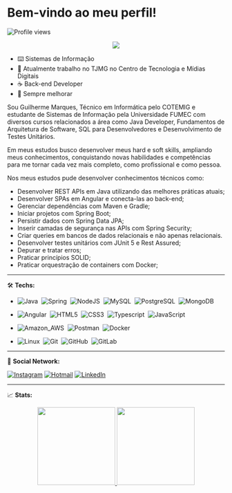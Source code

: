 # Bem-vindo ao meu perfil!

<!-- Profile Views -->
<p align="left"> <img src="https://komarev.com/ghpvc/?username=GPMrks&color=blue" alt="Profile views" /> </p>

<!-- Typing SVG by DenverCoder1 - https://github.com/DenverCoder1/readme-typing-svg -->
<p align="center">
  <a href="https://github.com/DenverCoder1/readme-typing-svg"><img src="https://readme-typing-svg.herokuapp.com/?lines=Back-end%20Developer;Always%20Improving;&font=Fira%20Code&center=true&width=440&height=45&color=059ccb&vCenter=true&size=22"></a>
</p>

- ⌨️ Sistemas de Informação
- 🔭 Atualmente trabalho no TJMG no Centro de Tecnologia e Mídias Digitais
- ☕ Back-end Developer
- 🚀 Sempre melhorar

Sou Guilherme Marques, Técnico em Informática pelo COTEMIG e estudante de Sistemas de Informação pela Universidade FUMEC com diversos cursos relacionados a área como Java Developer, Fundamentos de Arquitetura de Software, SQL para Desenvolvedores e Desenvolvimento de Testes Unitários.

Em meus estudos busco desenvolver meus hard e soft skills, ampliando meus conhecimentos, conquistando novas habilidades e competências para me tornar cada vez mais completo, como profissional e como pessoa.

Nos meus estudos pude desenvolver conhecimentos técnicos como:

- Desenvolver REST APIs em Java utilizando das melhores práticas atuais;
- Desenvolver SPAs em Angular e conecta-las ao back-end;
- Gerenciar dependências com Maven e Gradle;
- Iniciar projetos com Spring Boot;
- Persistir dados com Spring Data JPA;
- Inserir camadas de segurança nas APIs com Spring Security;
- Criar queries em bancos de dados relacionais e não apenas relacionais.
- Desenvolver testes unitários com JUnit 5 e Rest Assured;
- Depurar e tratar erros;
- Praticar princípios SOLID;
- Praticar orquestração de containers com Docker;

<hr>

🛠️ **Techs:**

- ![Java](https://img.shields.io/badge/-Java-05122A?style=flat&logo=openjdk&logoColor=c92123)&nbsp;
![Spring](https://img.shields.io/badge/-Spring-05122A?style=flat&logo=Spring&logoColor=gren&color=05122A)&nbsp;
![NodeJS](https://img.shields.io/badge/-NodeJS-05122A?style=flat&logo=node.js&logoColor=43853d)&nbsp;
![MySQL](https://img.shields.io/badge/-MySQL-05122A?style=flat&logo=MySQL&logoColor=01FCEF&color=05122A)&nbsp;
![PostgreSQL](https://img.shields.io/badge/-PostgreSQL-05122A?style=flat&logo=PostgreSQL&logoColor=336791&color=05122A)&nbsp;
![MongoDB](https://img.shields.io/badge/-MongoDB-05122A?style=flat&logo=mongodb&logoColor=green&color=05122A)&nbsp;

- ![Angular](https://img.shields.io/badge/-Angular-05122A?style=flat&logo=Angular&logoColor=dd0031&color=05122A)&nbsp;
![HTML5](https://img.shields.io/badge/-HTML5-05122A?style=flat&logo=HTML5&logoColor=orange&color=05122A)&nbsp;
![CSS3](https://img.shields.io/badge/-CSS3-05122A?style=flat&logo=css3&logoColor=33a9dc&color=05122A)&nbsp;
![Typescript](https://img.shields.io/badge/-TypeScript-05122A?style=flat&logo=TypeScript&logoColor=blue&color=05122A)&nbsp;
![JavaScript](https://img.shields.io/badge/-JavaScript-05122A?style=flat&logo=JavaScript&logoColor=yellow&color=05122A)&nbsp;

- ![Amazon_AWS](https://img.shields.io/badge/-Amazon_AWS-05122A?style=flat&logo=amazon-aws&logoColor=blue&color=05122A)&nbsp;
![Postman](https://img.shields.io/badge/-Postman-05122A?style=flat&logo=Postman&logoColor=orange&color=05122A)&nbsp;
![Docker](https://img.shields.io/badge/-Docker-05122A?style=flat&logo=Docker&logoColor=01c7ff&color=05122A)&nbsp;

- ![Linux](https://img.shields.io/badge/-Linux-05122A?style=flat&logo=Linux&logoColor=yellow&color=05122A)&nbsp;
![Git](https://img.shields.io/badge/-Git-05122A?style=flat&logo=git&logoColor=orange&color=05122A)&nbsp;
![GitHub](https://img.shields.io/badge/-GitHub-05122A?style=flat&logo=github&logoColor=white&color=05122A)&nbsp;
![GitLab](https://img.shields.io/badge/-GitLab-05122A?style=flat&logo=GitLab&logoColor=orange&color=05122A)&nbsp;

<hr>

🔗 **Social Network:**
 
<a href="https://www.instagram.com/guilherme_mrks/" target="_blank" target="_blank">![Instagram](https://img.shields.io/badge/-Instagram-05122A?style=flat&logo=Instagram&logoColor=e4405f&color=05122A)</a>
<a href="mailto:guilhermepereiramarques@hotmail.com" target="_blank" target="_blank">![Hotmail](https://img.shields.io/badge/-Hotmail-05122A?style=flat&logo=microsoft-outlook&logoColor=0078d4&color=05122A)</a>
<a href="https://www.linkedin.com/in/guilherme-p-marques/" target="_blank" target="_blank">![LinkedIn](https://img.shields.io/badge/-LinkedIn-05122A?style=flat&logo=LinkedIn&logoColor=0077b5&color=05122A)</a>

<hr>

📈 **Stats:**

<!-- https://github-readme-stats-git-masterrstaa-rickstaa.vercel.app/api? -->

<div align="center">
  <a href="https://github.com/GPMrks">
<!--   <img height="180em" src="https://github-readme-stats.vercel.app/api?username=GPMrks&show_icons=true&theme=radical&include_all_commits=true&count_private=true"/>
  <img height="180em" src="https://github-readme-stats.vercel.app/api/top-langs/?username=GPMrks&layout=compact&langs_count=7&theme=radical"/> -->
  <img height="180em" src="https://github-readme-stats-git-masterrstaa-rickstaa.vercel.app/api?username=GPMrks&show_icons=true&theme=radical&include_all_commits=true&count_private=true"/>
  <img height="180em" src="https://github-readme-stats-git-masterrstaa-rickstaa.vercel.app/api/top-langs/?username=GPMrks&layout=compact&langs_count=7&theme=radical"/>
</div>